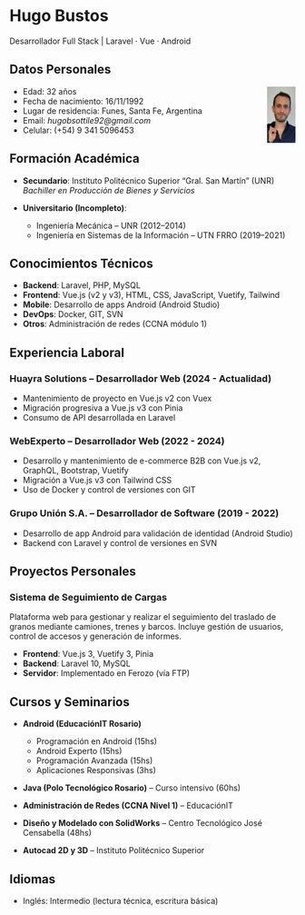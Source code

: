 # Hugo Bustos

Desarrollador Full Stack | Laravel · Vue · Android

## Datos Personales

<img id="profile" alt="profile" style="float: right;" src="src/img/profile.png" width="10%" height="10%" />

- Edad: 32 años
- Fecha de nacimiento: 16/11/1992
- Lugar de residencia: Funes, Santa Fe, Argentina
- Email: _hugobsottile92@gmail.com_
- Celular: (+54) 9 341 5096453

## Formación Académica

- **Secundario**: Instituto Politécnico Superior “Gral. San Martín” (UNR)  
  _Bachiller en Producción de Bienes y Servicios_

- **Universitario (Incompleto)**:
  - Ingeniería Mecánica – UNR (2012–2014)
  - Ingeniería en Sistemas de la Información – UTN FRRO (2019–2021)

## Conocimientos Técnicos

- **Backend**: Laravel, PHP, MySQL
- **Frontend**: Vue.js (v2 y v3), HTML, CSS, JavaScript, Vuetify, Tailwind
- **Mobile**: Desarrollo de apps Android (Android Studio)
- **DevOps**: Docker, GIT, SVN
- **Otros**: Administración de redes (CCNA módulo 1)

## Experiencia Laboral

### Huayra Solutions – Desarrollador Web (2024 - Actualidad)

- Mantenimiento de proyecto en Vue.js v2 con Vuex
- Migración progresiva a Vue.js v3 con Pinia
- Consumo de API desarrollada en Laravel

### WebExperto – Desarrollador Web (2022 - 2024)

- Desarrollo y mantenimiento de e-commerce B2B con Vue.js v2, GraphQL, Bootstrap, Vuetify
- Migración a Vue.js v3 con Tailwind CSS
- Uso de Docker y control de versiones con GIT

### Grupo Unión S.A. – Desarrollador de Software (2019 - 2022)

- Desarrollo de app Android para validación de identidad (Android Studio)
- Backend con Laravel y control de versiones en SVN

## Proyectos Personales

### Sistema de Seguimiento de Cargas

Plataforma web para gestionar y realizar el seguimiento del traslado de granos mediante camiones, trenes y barcos.
Incluye gestión de usuarios, control de accesos y generación de informes.

- **Frontend**: Vue.js 3, Vuetify 3, Pinia
- **Backend**: Laravel 10, MySQL
- **Servidor**: Implementado en Ferozo (vía FTP)

## Cursos y Seminarios

- **Android (EducaciónIT Rosario)**
  - Programación en Android (15hs)
  - Android Experto (15hs)
  - Programación Avanzada (15hs)
  - Aplicaciones Responsivas (3hs)

- **Java (Polo Tecnológico Rosario)** – Curso intensivo (60hs)

- **Administración de Redes (CCNA Nivel 1)** – EducaciónIT

- **Diseño y Modelado con SolidWorks** – Centro Tecnológico José Censabella (48hs)

- **Autocad 2D y 3D** – Instituto Politécnico Superior

## Idiomas

- Inglés: Intermedio (lectura técnica, escritura básica)
